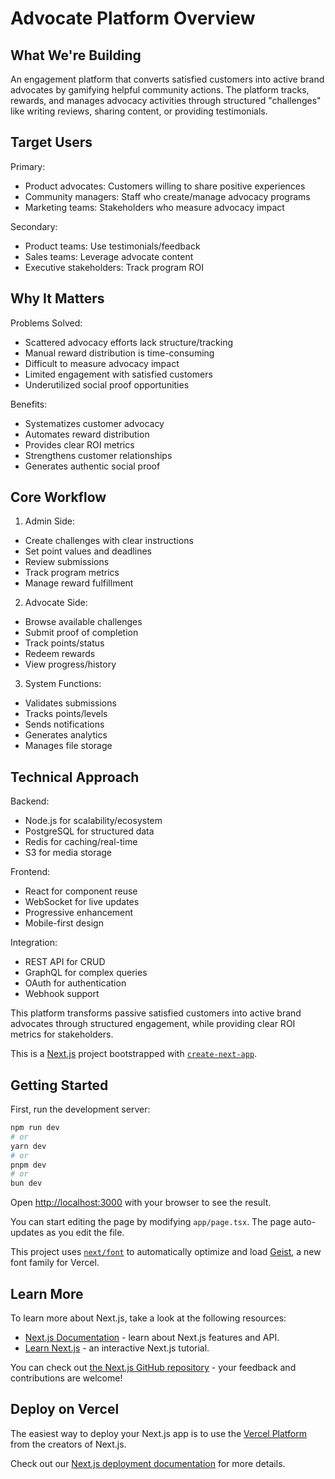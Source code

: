 # Advocate Platform Overview

## What We're Building
An engagement platform that converts satisfied customers into active brand advocates by gamifying helpful community actions. The platform tracks, rewards, and manages advocacy activities through structured "challenges" like writing reviews, sharing content, or providing testimonials.

## Target Users
Primary:
- Product advocates: Customers willing to share positive experiences
- Community managers: Staff who create/manage advocacy programs
- Marketing teams: Stakeholders who measure advocacy impact

Secondary:
- Product teams: Use testimonials/feedback
- Sales teams: Leverage advocate content
- Executive stakeholders: Track program ROI

## Why It Matters
Problems Solved:
- Scattered advocacy efforts lack structure/tracking
- Manual reward distribution is time-consuming
- Difficult to measure advocacy impact
- Limited engagement with satisfied customers
- Underutilized social proof opportunities

Benefits:
- Systematizes customer advocacy
- Automates reward distribution
- Provides clear ROI metrics
- Strengthens customer relationships
- Generates authentic social proof

## Core Workflow

1. Admin Side:
- Create challenges with clear instructions
- Set point values and deadlines
- Review submissions
- Track program metrics
- Manage reward fulfillment

2. Advocate Side:
- Browse available challenges
- Submit proof of completion
- Track points/status
- Redeem rewards
- View progress/history

3. System Functions:
- Validates submissions
- Tracks points/levels
- Sends notifications
- Generates analytics
- Manages file storage

## Technical Approach

Backend:
- Node.js for scalability/ecosystem
- PostgreSQL for structured data
- Redis for caching/real-time
- S3 for media storage

Frontend:
- React for component reuse
- WebSocket for live updates
- Progressive enhancement
- Mobile-first design

Integration:
- REST API for CRUD
- GraphQL for complex queries
- OAuth for authentication
- Webhook support

This platform transforms passive satisfied customers into active brand advocates through structured engagement, while providing clear ROI metrics for stakeholders.

This is a [Next.js](https://nextjs.org) project bootstrapped with [`create-next-app`](https://nextjs.org/docs/app/api-reference/cli/create-next-app).

## Getting Started

First, run the development server:

```bash
npm run dev
# or
yarn dev
# or
pnpm dev
# or
bun dev
```

Open [http://localhost:3000](http://localhost:3000) with your browser to see the result.

You can start editing the page by modifying `app/page.tsx`. The page auto-updates as you edit the file.

This project uses [`next/font`](https://nextjs.org/docs/app/building-your-application/optimizing/fonts) to automatically optimize and load [Geist](https://vercel.com/font), a new font family for Vercel.

## Learn More

To learn more about Next.js, take a look at the following resources:

- [Next.js Documentation](https://nextjs.org/docs) - learn about Next.js features and API.
- [Learn Next.js](https://nextjs.org/learn) - an interactive Next.js tutorial.

You can check out [the Next.js GitHub repository](https://github.com/vercel/next.js) - your feedback and contributions are welcome!

## Deploy on Vercel

The easiest way to deploy your Next.js app is to use the [Vercel Platform](https://vercel.com/new?utm_medium=default-template&filter=next.js&utm_source=create-next-app&utm_campaign=create-next-app-readme) from the creators of Next.js.

Check out our [Next.js deployment documentation](https://nextjs.org/docs/app/building-your-application/deploying) for more details.

